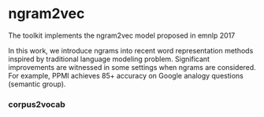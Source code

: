 # ngram2vec
The toolkit implements the ngram2vec model proposed in emnlp 2017

In this work, we introduce ngrams into recent word representation methods inspired by traditional language modeling problem. Significant improvements are witnessed in some settings when ngrams are considered. For example, PPMI achieves 85+ accuracy on Google analogy questions (semantic group).


### **corpus2vocab**
